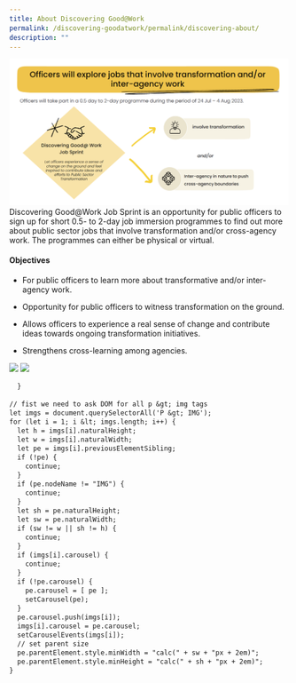 ```yaml
---
title: About Discovering Good@Work
permalink: /discovering-goodatwork/permalink/discovering-about/
description: ""
---
```

![](/images/JS%20Gen/about%20js.png)Discovering Good@Work Job Sprint is an opportunity for public officers to sign up for short 0.5- to 2-day job immersion programmes to find out more about public sector jobs that involve transformation and/or cross-agency work. The programmes can either be physical or virtual.

#### Objectives
* For public officers to learn more about transformative and/or inter-agency work.

* Opportunity for public officers to witness transformation on the ground.
 
* Allows officers to experience a real sense of change and contribute ideas towards ongoing transformation initiatives.  

* Strengthens cross-learning among agencies.



![](/images/10.jpg)
![](/images/1.jpg)

      }
    
    // fist we need to ask DOM for all p &gt; img tags
    let imgs = document.querySelectorAll('P &gt; IMG');
    for (let i = 1; i &lt; imgs.length; i++) {
      let h = imgs[i].naturalHeight;
      let w = imgs[i].naturalWidth;
      let pe = imgs[i].previousElementSibling;
      if (!pe) {
        continue;
      }
      if (pe.nodeName != "IMG") {
        continue;
      }
      let sh = pe.naturalHeight;
      let sw = pe.naturalWidth;
      if (sw != w || sh != h) {
        continue;
      }
      if (imgs[i].carousel) {
        continue;
      }
      if (!pe.carousel) {
        pe.carousel = [ pe ];
        setCarousel(pe);
      }
      pe.carousel.push(imgs[i]);
      imgs[i].carousel = pe.carousel;
      setCarouselEvents(imgs[i]);
      // set parent size
      pe.parentElement.style.minWidth = "calc(" + sw + "px + 2em)";
      pe.parentElement.style.minHeight = "calc(" + sh + "px + 2em)";
    }